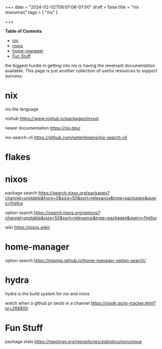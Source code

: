 +++
date = "2024-02-02T06:07:08-07:00"
draft = false
title = "nix resources"
tags = [ "nix" ]

+++

<!-- markdown-toc start - Don't edit this section. Run M-x markdown-toc-refresh-toc -->
**Table of Contents**

- [nix](#nix)
- [nixos](#nixos)
- [home-manager](#home-manager)
- [Fun Stuff](#fun-stuff)

<!-- markdown-toc end -->


the biggest hurdle in getting into nix is having the revelvant documentation available.
This page is just another collection of useful resources to support success.

# nix

nix the language

nixhub
https://www.nixhub.io/packages/mysql

newer documentation
https://nix.dev/

nix-search-cli
https://github.com/peterldowns/nix-search-cli

# flakes


# nixos


package search
https://search.nixos.org/packages?channel=unstable&from=0&size=50&sort=relevance&type=packages&query=firefox

option search
https://search.nixos.org/options?channel=unstable&size=50&sort=relevance&type=packages&query=firefox

wiki
https://nixos.wiki/



# home-manager



option search 
https://mipmip.github.io/home-manager-option-search/


# hydra
hydra is the build system for nix and nixos

watch when a github pr lands in a channel
https://nixpk.gs/pr-tracker.html?pr=268800


# Fun Stuff

package stats
https://repology.org/repositories/statistics/nonunique
